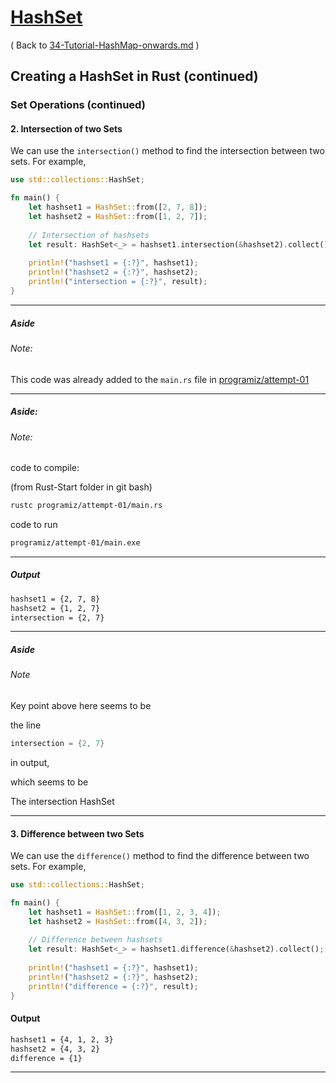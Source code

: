 # [HashSet](https://www.programiz.com/rust/hashset)

( Back to [34-Tutorial-HashMap-onwards.md](/documentation/34-Tutorial-HashSet-onwards.md) )

## Creating a HashSet in Rust (continued)

### Set Operations (continued)

#### 2. Intersection of two Sets

We can use the `intersection()` method to find the intersection between two sets. For example,

```rust
use std::collections::HashSet;

fn main() {
    let hashset1 = HashSet::from([2, 7, 8]);
    let hashset2 = HashSet::from([1, 2, 7]);
    
    // Intersection of hashsets
    let result: HashSet<_> = hashset1.intersection(&hashset2).collect();
    
    println!("hashset1 = {:?}", hashset1);
    println!("hashset2 = {:?}", hashset2);
    println!("intersection = {:?}", result);
}
```

____

##### Aside

###### Note: 

This code was already added to the `main.rs` file in [programiz/attempt-01](../programiz/attempt-01)

____

##### Aside:

###### Note:

code to compile:

(from Rust-Start folder in git bash)

```bash
rustc programiz/attempt-01/main.rs
```

code to run

```bash
programiz/attempt-01/main.exe
```

____

##### Output

```bash
hashset1 = {2, 7, 8}
hashset2 = {1, 2, 7}
intersection = {2, 7}
```

____

##### Aside

###### Note

Key point above here seems to be 

the line

```rust
intersection = {2, 7}
```

in output, 

which seems to be

The intersection HashSet

____

#### 3. Difference between two Sets

We can use the `difference()` method to find the difference between two sets. For example,

```rust
use std::collections::HashSet;

fn main() {
    let hashset1 = HashSet::from([1, 2, 3, 4]);
    let hashset2 = HashSet::from([4, 3, 2]);
    
    // Difference between hashsets
    let result: HashSet<_> = hashset1.difference(&hashset2).collect();
    
    println!("hashset1 = {:?}", hashset1);
    println!("hashset2 = {:?}", hashset2);
    println!("difference = {:?}", result);
}
```

#### Output

```bash
hashset1 = {4, 1, 2, 3}
hashset2 = {4, 3, 2}
difference = {1}
```

____

